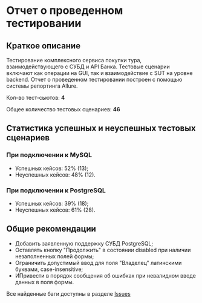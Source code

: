 # Отчет о проведенном тестировании

## Краткое описание

Тестирование комплексного сервиса покупки тура, взаимодействующего с СУБД и API Банка.
Тестовые сценарии включают как операции на GUI, так и взаимодействие с SUT на уровне backend.
Отчет о проведенном тестировании построен с помощью системы репортинга Allure.

Кол-во тест-сьютов: **4**

Общее количество тестовых сценариев: **46**

## Статистика успешных и неуспешных тестовых сценариев

### При подключении к MySQL

- Успешных кейсов: 52% (13);
- Неуспешных кейсов: 48% (12).

### При подключении к PostgreSQL

- Успешных кейсов: 39% (18);
- Неуспешных кейсов: 61% (28).

## Общие рекомендации
- Добавить заявленную поддержку СУБД PostgreSQL;
- Оставлять кнопку "Продолжить" в состоянии disabled при наличии незаполненных полей формы; 
- Ограничить допустимый ввод для поля "Владелец" латинскими буквами, case-insensitive;
- ИПривести в порядок сообщения об ошибках при невалидном вводе данных в поля формы.

Все найденные баги доступны в разделе [Issues](https://github.com/granegoro/qaDiploma/issues)
